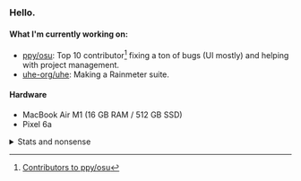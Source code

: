 ### Hello.

#### What I'm currently working on:

- [ppy/osu](https://github.com/ppy/osu): Top 10 contributor[^1] fixing a ton of bugs (UI mostly) and helping with project management.
- [uhe-org/uhe](https://github.com/uhe-org/uhe): Making a Rainmeter suite.

#### Hardware

- MacBook Air M1 (16 GB RAM / 512 GB SSD)
- Pixel 6a

<details>
<summary>Stats and nonsense</summary>

[![Joehuu's GitHub stats](https://github-readme-stats.vercel.app/api?username=Joehuu&theme=github_dark&show_icons=true&title_color=ff0000&icon_color=ff0000&border_color=ff0000)](https://github.com/anuraghazra/github-readme-stats)

[![Top Langs](https://github-readme-stats.vercel.app/api/top-langs/?username=Joehuu&layout=compact&theme=github_dark&title_color=ff0000&border_color=ff0000)](https://github.com/anuraghazra/github-readme-stats)

[![Joehu's WakaTime stats](https://github-readme-stats.vercel.app/api/wakatime?username=Joehu&layout=compact&theme=github_dark&title_color=ff0000&border_color=ff0000)](https://github.com/anuraghazra/github-readme-stats)

[![GitHub Streak](http://github-readme-streak-stats.herokuapp.com?user=Joehuu&theme=github-dark&border=ff0000&stroke=ff0000&dates=ff0000&ring=ff0000&fire=ff8000)](https://git.io/streak-stats)

[![@joehu's Holopin board](https://holopin.me/joehu)](https://holopin.io/@joehu)

</details>

[^1]: [Contributors to ppy/osu](https://github.com/ppy/osu/graphs/contributors)
